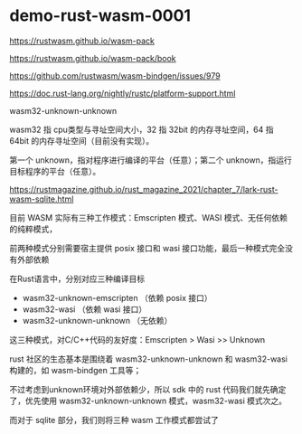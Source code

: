 # demo-rust-wasm-0001

https://rustwasm.github.io/wasm-pack

https://rustwasm.github.io/wasm-pack/book

https://github.com/rustwasm/wasm-bindgen/issues/979

https://doc.rust-lang.org/nightly/rustc/platform-support.html

wasm32-unknown-unknown

wasm32 指 cpu类型与寻址空间大小，32 指 32bit 的内存寻址空间，64 指 64bit 的内存寻址空间（目前没有实现）。

第一个 unknown，指对程序进行编译的平台（任意）；第二个 unknown，指运行目标程序的平台（任意）。

https://rustmagazine.github.io/rust_magazine_2021/chapter_7/lark-rust-wasm-sqlite.html

目前 WASM 实际有三种工作模式：Emscripten 模式、WASI 模式、无任何依赖的纯粹模式，

前两种模式分别需要宿主提供 posix 接口和 wasi 接口功能，最后一种模式完全没有外部依赖

在Rust语言中，分别对应三种编译目标

- wasm32-unknown-emscripten （依赖 posix 接口）
- wasm32-wasi （依赖 wasi 接口）
- wasm32-unknown-unknown （无依赖）

这三种模式，对C/C++代码的友好度：Emscripten > Wasi >> Unknown

rust 社区的生态基本是围绕着 wasm32-unknown-unknown 和 wasm32-wasi 构建的，如 wasm-bindgen 工具等；

不过考虑到unknown环境对外部依赖少，所以 sdk 中的 rust 代码我们就先确定了，优先使用 wasm32-unknown-unknown 模式，wasm32-wasi 模式次之。

而对于 sqlite 部分，我们则将三种 wasm 工作模式都尝试了


